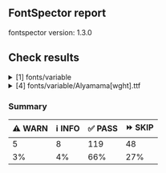 ## FontSpector report

fontspector version: 1.3.0






## Check results




<details><summary>[1] fonts/variable</summary>
<div>


<details>
    <summary>⚠️ <b>WARN</b> Check for codepoints not covered by METADATA subsets. (googlefonts/metadata/unreachable_subsetting)</summary>
    <div>








- ⚠️ **WARN** fonts/variable/Alyamama[wght].ttf: The following codepoints supported by the font are not covered by any subsets defined in the font's metadata file, and will never be served. You can solve this by either manually adding additional subset declarations to METADATA.pb, or by editing the glyphset definitions.

* U+02D8 BREVE: try adding one of: canadian-aboriginal, yi
* U+02D9 DOT ABOVE: try adding one of: yi, canadian-aboriginal
* U+02DB OGONEK: try adding one of: canadian-aboriginal, yi
* U+0302 COMBINING CIRCUMFLEX ACCENT: try adding one of: coptic, cherokee, tifinagh, math
* U+0305 COMBINING OVERLINE: try adding one of: gothic, elbasan, glagolitic, coptic, math
* U+0306 COMBINING BREVE: try adding one of: old-permic, tifinagh
* U+0307 COMBINING DOT ABOVE: try adding one of: canadian-aboriginal, malayalam, hebrew, math, duployan, syriac, tai-le, coptic, todhri, tifinagh, old-permic
* U+030A COMBINING RING ABOVE: try adding one of: syriac, duployan
* U+030B COMBINING DOUBLE ACUTE ACCENT: try adding one of: cherokee, osage
* U+030C COMBINING CARON: try adding one of: cherokee, tai-le
* U+031A COMBINING LEFT ANGLE ABOVE: try adding math
* U+0320 COMBINING MINUS SIGN BELOW: try adding syriac
* U+0324 COMBINING DIAERESIS BELOW: try adding one of: syriac, duployan, cherokee
* U+0325 COMBINING RING BELOW: try adding syriac
* U+0326 COMBINING COMMA BELOW: try adding math
* U+0327 COMBINING CEDILLA: try adding math
* U+032C COMBINING CARON BELOW: try adding math
* U+0330 COMBINING TILDE BELOW: try adding one of: cherokee, math, syriac
* U+0332 COMBINING LOW LINE: try adding math
* U+033A COMBINING INVERTED BRIDGE BELOW: try adding math
* U+0346 COMBINING BRIDGE ABOVE: try adding math
* U+034D COMBINING LEFT RIGHT ARROW BELOW: try adding math
* U+0361 COMBINING DOUBLE INVERTED BREVE: try adding coptic
* U+0609 ARABIC-INDIC PER MILLE SIGN: try adding arabic
* U+060C ARABIC COMMA: try adding one of: syriac, nko, garay, hanifi-rohingya, arabic, thaana, yezidi
* U+060D ARABIC DATE SEPARATOR: try adding arabic
* U+0615 ARABIC SMALL HIGH TAH: try adding arabic
* U+061B ARABIC SEMICOLON: try adding one of: yezidi, nko, hanifi-rohingya, syriac, thaana, arabic, garay
* U+061F ARABIC QUESTION MARK: try adding one of: thaana, hanifi-rohingya, adlam, arabic, syriac, garay, yezidi, nko
* U+0621 ARABIC LETTER HAMZA: try adding one of: syriac, arabic
* U+0622 ARABIC LETTER ALEF WITH MADDA ABOVE: try adding arabic
* U+0623 ARABIC LETTER ALEF WITH HAMZA ABOVE: try adding arabic
* U+0624 ARABIC LETTER WAW WITH HAMZA ABOVE: try adding arabic
* U+0625 ARABIC LETTER ALEF WITH HAMZA BELOW: try adding arabic
* U+0626 ARABIC LETTER YEH WITH HAMZA ABOVE: try adding arabic
* U+0627 ARABIC LETTER ALEF: try adding one of: arabic, indic-siyaq-numbers
* U+0628 ARABIC LETTER BEH: try adding arabic
* U+0629 ARABIC LETTER TEH MARBUTA: try adding arabic
* U+062A ARABIC LETTER TEH: try adding arabic
* U+062B ARABIC LETTER THEH: try adding arabic
* U+062C ARABIC LETTER JEEM: try adding arabic
* U+062D ARABIC LETTER HAH: try adding arabic
* U+062E ARABIC LETTER KHAH: try adding arabic
* U+062F ARABIC LETTER DAL: try adding arabic
* U+0630 ARABIC LETTER THAL: try adding arabic
* U+0631 ARABIC LETTER REH: try adding arabic
* U+0632 ARABIC LETTER ZAIN: try adding arabic
* U+0633 ARABIC LETTER SEEN: try adding arabic
* U+0634 ARABIC LETTER SHEEN: try adding arabic
* U+0635 ARABIC LETTER SAD: try adding arabic
* U+0636 ARABIC LETTER DAD: try adding arabic
* U+0637 ARABIC LETTER TAH: try adding arabic
* U+0638 ARABIC LETTER ZAH: try adding arabic
* U+0639 ARABIC LETTER AIN: try adding arabic
* U+063A ARABIC LETTER GHAIN: try adding arabic
* U+0640 ARABIC TATWEEL: try adding one of: syriac, hanifi-rohingya, psalter-pahlavi, adlam, arabic, manichaean, old-uyghur, sogdian, mandaic
* U+0641 ARABIC LETTER FEH: try adding arabic
* U+0642 ARABIC LETTER QAF: try adding arabic
* U+0643 ARABIC LETTER KAF: try adding arabic
* U+0644 ARABIC LETTER LAM: try adding arabic
* U+0645 ARABIC LETTER MEEM: try adding arabic
* U+0646 ARABIC LETTER NOON: try adding arabic
* U+0647 ARABIC LETTER HEH: try adding arabic
* U+0648 ARABIC LETTER WAW: try adding arabic
* U+0649 ARABIC LETTER ALEF MAKSURA: try adding arabic
* U+064A ARABIC LETTER YEH: try adding arabic
* U+064B ARABIC FATHATAN: try adding one of: arabic, syriac
* U+064C ARABIC DAMMATAN: try adding one of: arabic, syriac
* U+064D ARABIC KASRATAN: try adding one of: arabic, syriac
* U+064E ARABIC FATHA: try adding one of: arabic, syriac
* U+064F ARABIC DAMMA: try adding one of: syriac, arabic
* U+0650 ARABIC KASRA: try adding one of: syriac, arabic
* U+0651 ARABIC SHADDA: try adding one of: arabic, syriac
* U+0652 ARABIC SUKUN: try adding one of: syriac, arabic
* U+0653 ARABIC MADDAH ABOVE: try adding one of: arabic, syriac
* U+0654 ARABIC HAMZA ABOVE: try adding one of: syriac, arabic
* U+0655 ARABIC HAMZA BELOW: try adding one of: syriac, arabic
* U+0656 ARABIC SUBSCRIPT ALEF: try adding arabic
* U+0657 ARABIC INVERTED DAMMA: try adding arabic
* U+0658 ARABIC MARK NOON GHUNNA: try adding arabic
* U+0660 ARABIC-INDIC DIGIT ZERO: try adding one of: hanifi-rohingya, yezidi, indic-siyaq-numbers, arabic, syriac, thaana
* U+0661 ARABIC-INDIC DIGIT ONE: try adding one of: thaana, arabic, indic-siyaq-numbers, yezidi, syriac
* U+0662 ARABIC-INDIC DIGIT TWO: try adding one of: yezidi, indic-siyaq-numbers, arabic, syriac, thaana
* U+0663 ARABIC-INDIC DIGIT THREE: try adding one of: thaana, yezidi, arabic, syriac, indic-siyaq-numbers
* U+0664 ARABIC-INDIC DIGIT FOUR: try adding one of: indic-siyaq-numbers, arabic, thaana, syriac, yezidi
* U+0665 ARABIC-INDIC DIGIT FIVE: try adding one of: thaana, yezidi, syriac, indic-siyaq-numbers, arabic
* U+0666 ARABIC-INDIC DIGIT SIX: try adding one of: yezidi, thaana, syriac, indic-siyaq-numbers, arabic
* U+0667 ARABIC-INDIC DIGIT SEVEN: try adding one of: indic-siyaq-numbers, syriac, yezidi, thaana, arabic
* U+0668 ARABIC-INDIC DIGIT EIGHT: try adding one of: thaana, arabic, indic-siyaq-numbers, syriac, yezidi
* U+0669 ARABIC-INDIC DIGIT NINE: try adding one of: arabic, thaana, yezidi, syriac, indic-siyaq-numbers
* U+066A ARABIC PERCENT SIGN: try adding one of: thaana, syriac, nko, arabic
* U+066B ARABIC DECIMAL SEPARATOR: try adding one of: thaana, syriac, arabic
* U+066C ARABIC THOUSANDS SEPARATOR: try adding one of: syriac, thaana, arabic
* U+066D ARABIC FIVE POINTED STAR: try adding arabic
* U+066E ARABIC LETTER DOTLESS BEH: try adding arabic
* U+066F ARABIC LETTER DOTLESS QAF: try adding arabic
* U+0670 ARABIC LETTER SUPERSCRIPT ALEF: try adding one of: syriac, arabic
* U+0671 ARABIC LETTER ALEF WASLA: try adding arabic
* U+0679 ARABIC LETTER TTEH: try adding arabic
* U+067A ARABIC LETTER TTEHEH: try adding arabic
* U+067B ARABIC LETTER BEEH: try adding arabic
* U+067C ARABIC LETTER TEH WITH RING: try adding arabic
* U+067D ARABIC LETTER TEH WITH THREE DOTS ABOVE DOWNWARDS: try adding arabic
* U+067E ARABIC LETTER PEH: try adding arabic
* U+0686 ARABIC LETTER TCHEH: try adding arabic
* U+0688 ARABIC LETTER DDAL: try adding arabic
* U+068E ARABIC LETTER DUL: try adding arabic
* U+0691 ARABIC LETTER RREH: try adding arabic
* U+0698 ARABIC LETTER JEH: try adding arabic
* U+069C ARABIC LETTER SEEN WITH THREE DOTS BELOW AND THREE DOTS ABOVE: try adding arabic
* U+06A1 ARABIC LETTER DOTLESS FEH: try adding arabic
* U+06A2 ARABIC LETTER FEH WITH DOT MOVED BELOW: try adding arabic
* U+06A4 ARABIC LETTER VEH: try adding arabic
* U+06A5 ARABIC LETTER FEH WITH THREE DOTS BELOW: try adding arabic
* U+06A7 ARABIC LETTER QAF WITH DOT ABOVE: try adding arabic
* U+06A8 ARABIC LETTER QAF WITH THREE DOTS ABOVE: try adding arabic
* U+06A9 ARABIC LETTER KEHEH: try adding arabic
* U+06AF ARABIC LETTER GAF: try adding arabic
* U+06BA ARABIC LETTER NOON GHUNNA: try adding arabic
* U+06BE ARABIC LETTER HEH DOACHASHMEE: try adding arabic
* U+06C1 ARABIC LETTER HEH GOAL: try adding arabic
* U+06C2 ARABIC LETTER HEH GOAL WITH HAMZA ABOVE: try adding arabic
* U+06C3 ARABIC LETTER TEH MARBUTA GOAL: try adding arabic
* U+06CA ARABIC LETTER WAW WITH TWO DOTS ABOVE: try adding arabic
* U+06CC ARABIC LETTER FARSI YEH: try adding arabic
* U+06CF ARABIC LETTER WAW WITH DOT ABOVE: try adding arabic
* U+06D2 ARABIC LETTER YEH BARREE: try adding arabic
* U+06D3 ARABIC LETTER YEH BARREE WITH HAMZA ABOVE: try adding arabic
* U+06D4 ARABIC FULL STOP: try adding one of: arabic, hanifi-rohingya, yezidi
* U+06DB ARABIC SMALL HIGH THREE DOTS: try adding arabic
* U+06F0 EXTENDED ARABIC-INDIC DIGIT ZERO: try adding one of: arabic, indic-siyaq-numbers
* U+06F1 EXTENDED ARABIC-INDIC DIGIT ONE: try adding one of: arabic, indic-siyaq-numbers
* U+06F2 EXTENDED ARABIC-INDIC DIGIT TWO: try adding one of: arabic, indic-siyaq-numbers
* U+06F3 EXTENDED ARABIC-INDIC DIGIT THREE: try adding one of: arabic, indic-siyaq-numbers
* U+06F4 EXTENDED ARABIC-INDIC DIGIT FOUR: try adding one of: indic-siyaq-numbers, arabic
* U+06F5 EXTENDED ARABIC-INDIC DIGIT FIVE: try adding one of: arabic, indic-siyaq-numbers
* U+06F6 EXTENDED ARABIC-INDIC DIGIT SIX: try adding one of: arabic, indic-siyaq-numbers
* U+06F7 EXTENDED ARABIC-INDIC DIGIT SEVEN: try adding one of: indic-siyaq-numbers, arabic
* U+06F8 EXTENDED ARABIC-INDIC DIGIT EIGHT: try adding one of: indic-siyaq-numbers, arabic
* U+06F9 EXTENDED ARABIC-INDIC DIGIT NINE: try adding one of: arabic, indic-siyaq-numbers
* U+0763 ARABIC LETTER KEHEH WITH THREE DOTS ABOVE: try adding arabic
* U+1EBC LATIN CAPITAL LETTER E WITH TILDE: try adding vietnamese
* U+1EBD LATIN SMALL LETTER E WITH TILDE: try adding vietnamese
* U+2016 DOUBLE VERTICAL LINE: try adding math
* U+2021 DOUBLE DAGGER: try adding adlam
* U+2030 PER MILLE SIGN: try adding adlam
* U+2070 SUPERSCRIPT ZERO: try adding math
* U+2071 SUPERSCRIPT LATIN SMALL LETTER I: try adding math
* U+2074 SUPERSCRIPT FOUR: try adding math
* U+2075 SUPERSCRIPT FIVE: try adding math
* U+2076 SUPERSCRIPT SIX: try adding math
* U+2077 SUPERSCRIPT SEVEN: try adding math
* U+2078 SUPERSCRIPT EIGHT: try adding math
* U+2079 SUPERSCRIPT NINE: try adding math
* U+207A SUPERSCRIPT PLUS SIGN: try adding math
* U+207B SUPERSCRIPT MINUS: try adding math
* U+207C SUPERSCRIPT EQUALS SIGN: try adding math
* U+207D SUPERSCRIPT LEFT PARENTHESIS: try adding math
* U+207E SUPERSCRIPT RIGHT PARENTHESIS: try adding math
* U+207F SUPERSCRIPT LATIN SMALL LETTER N: try adding math
* U+2080 SUBSCRIPT ZERO: try adding math
* U+2081 SUBSCRIPT ONE: try adding math
* U+2082 SUBSCRIPT TWO: try adding math
* U+2083 SUBSCRIPT THREE: try adding math
* U+2084 SUBSCRIPT FOUR: try adding math
* U+2085 SUBSCRIPT FIVE: try adding math
* U+2086 SUBSCRIPT SIX: try adding math
* U+2087 SUBSCRIPT SEVEN: try adding math
* U+2088 SUBSCRIPT EIGHT: try adding math
* U+2089 SUBSCRIPT NINE: try adding math
* U+208A SUBSCRIPT PLUS SIGN: try adding math
* U+208B SUBSCRIPT MINUS: try adding math
* U+208C SUBSCRIPT EQUALS SIGN: try adding math
* U+208D SUBSCRIPT LEFT PARENTHESIS: try adding math
* U+208E SUBSCRIPT RIGHT PARENTHESIS: try adding math
* U+2090 LATIN SUBSCRIPT SMALL LETTER A: try adding math
* U+2091 LATIN SUBSCRIPT SMALL LETTER E: try adding math
* U+2092 LATIN SUBSCRIPT SMALL LETTER O: try adding math
* U+2093 LATIN SUBSCRIPT SMALL LETTER X: try adding math
* U+2094 LATIN SUBSCRIPT SMALL LETTER SCHWA: try adding math
* U+2095 LATIN SUBSCRIPT SMALL LETTER H: try adding math
* U+2096 LATIN SUBSCRIPT SMALL LETTER K: try adding math
* U+2097 LATIN SUBSCRIPT SMALL LETTER L: try adding math
* U+2098 LATIN SUBSCRIPT SMALL LETTER M: try adding math
* U+2099 LATIN SUBSCRIPT SMALL LETTER N: try adding math
* U+209A LATIN SUBSCRIPT SMALL LETTER P: try adding math
* U+209B LATIN SUBSCRIPT SMALL LETTER S: try adding math
* U+209C LATIN SUBSCRIPT SMALL LETTER T: try adding math
* U+2117 SOUND RECORDING COPYRIGHT: try adding math
* U+215B VULGAR FRACTION ONE EIGHTH: try adding symbols
* U+215C VULGAR FRACTION THREE EIGHTHS: try adding symbols
* U+215D VULGAR FRACTION FIVE EIGHTHS: try adding symbols
* U+215E VULGAR FRACTION SEVEN EIGHTHS: try adding symbols
* U+215F FRACTION NUMERATOR ONE: try adding symbols
* U+2202 PARTIAL DIFFERENTIAL: try adding math
* U+2206 INCREMENT: try adding math
* U+220F N-ARY PRODUCT: try adding math
* U+2211 N-ARY SUMMATION: try adding math
* U+221A SQUARE ROOT: try adding math
* U+221E INFINITY: try adding math
* U+222B INTEGRAL: try adding math
* U+2248 ALMOST EQUAL TO: try adding math
* U+2260 NOT EQUAL TO: try adding math
* U+2264 LESS-THAN OR EQUAL TO: try adding math
* U+2265 GREATER-THAN OR EQUAL TO: try adding math
* U+25CA LOZENGE: try adding one of: symbols, math
* U+25CC DOTTED CIRCLE: try adding one of: myanmar, tibetan, devanagari, tirhuta, modi, mahajani, masaram-gondi, meetei-mayek, mandaic, brahmi, khudawadi, rejang, siddham, soyombo, mende-kikakui, syloti-nagri, thaana, limbu, kaithi, malayalam, math, ahom, pahawh-hmong, kharoshthi, sundanese, zanabazar-square, adlam, coptic, tai-tham, syriac, kayah-li, bhaiksuki, tamil, nko, tagalog, takri, oriya, dogra, canadian-aboriginal, duployan, gunjala-gondi, sharada, sogdian, psalter-pahlavi, elbasan, thai, kannada, buhid, manichaean, buginese, mongolian, telugu, caucasian-albanian, grantha, cham, new-tai-lue, saurashtra, newa, miao, hanunoo, yi, chakma, armenian, tagbanwa, lepcha, sinhala, batak, khmer, balinese, phags-pa, khojki, gujarati, bengali, hanifi-rohingya, music, gurmukhi, old-permic, bassa-vah, javanese, marchen, osage, tifinagh, tai-viet, symbols, wancho, tai-le, warang-citi, lao, hebrew
* U+FD3E ORNATE LEFT PARENTHESIS: try adding one of: arabic, nko
* U+FD3F ORNATE RIGHT PARENTHESIS: try adding one of: arabic, nko
* U+FDFA ARABIC LIGATURE SALLALLAHOU ALAYHE WASALLAM: try adding arabic
* U+FDFB ARABIC LIGATURE JALLAJALALOUHOU: try adding arabic
* U+FDFC RIAL SIGN: try adding arabic

Or you can add the above codepoints to one of the subsets supported by the font: greek, latin-ext, latin [code: unreachable-subsetting]
  
  

</div>
</details>


</div>
</details>


<details><summary>[4] fonts/variable/Alyamama[wght].ttf</summary>
<div>


<details>
    <summary>⚠️ <b>WARN</b> Check if each glyph has the recommended amount of contours. (contour_count)</summary>
    <div>








- ⚠️ **WARN** This check inspects the glyph outlines and detects the total number of contours in each of them. The expected values are
     infered from the typical ammounts of contours observed in a
     large collection of reference font families. The divergences
     listed below may simply indicate a significantly different
     design on some of your glyphs. On the other hand, some of these
     may flag actual bugs in the font such as glyphs mapped to an
     incorrect codepoint. Please consider reviewing the design and
     codepoint assignment of these to make sure they are correct.


    The following glyphs do not have the recommended number of contours:
* uni1D6D (U+1D6D): found 3, expected one of: {2}
* uni02A3 (U+02A3): found 2, expected one of: {3}
* uni0258 (U+0258): found 1, expected one of: {2}
* uni1D6E (U+1D6E): found 2, expected one of: {1}
* uni02A1 (U+02A1): found 2, expected one of: {1}
* uni02A2 (U+02A2): found 2, expected one of: {1}
* uni026E (U+026E): found 2, expected one of: {1}
* uni1D72 (U+1D72): found 2, expected one of: {1}
* uni1D74 (U+1D74): found 3, expected one of: {1}
* uni1D75 (U+1D75): found 3, expected one of: {1}
* uni021B.1 (U+021B): found 1, expected one of: {4, 2, 3}
* uni1D76 (U+1D76): found 3, expected one of: {1}
* uni01C2 (U+01C2): found 3, expected one of: {1}
* uni0621 (U+0621): found 2, expected one of: {1}
* uni0623 (U+0623): found 3, expected one of: {2}
* uni0625 (U+0625): found 3, expected one of: {2}
* uni066E (U+066E): found 2, expected one of: {1}
* uni066E.fina (unencoded): found 3, expected one of: {1}
* uni066E.medi (unencoded): found 2, expected one of: {1}
* uni0628 (U+0628): found 3, expected one of: {2}
* uni067E (U+067E): found 5, expected one of: {4}
* uni067B (U+067B): found 4, expected one of: {3, 2}
* uni062A (U+062A): found 4, expected one of: {2, 3}
* uni067C (U+067C): found 6, expected one of: {4, 5}
* uni067D (U+067D): found 5, expected one of: {4, 3}
* uni062B (U+062B): found 5, expected one of: {2, 3, 4}
* uni067A (U+067A): found 4, expected one of: {3, 0, 2}
* uni0686 (U+0686): found 5, expected one of: {4, 3, 0}
* uni0631 (U+0631): found 2, expected one of: {1}
* uni0632 (U+0632): found 3, expected one of: {2}
* uni0698 (U+0698): found 5, expected one of: {4}
* uni0633 (U+0633): found 6, expected one of: {1, 3}
* uni0634 (U+0634): found 9, expected one of: {6, 0, 4, 3}
* uni069C (U+069C): found 12, expected one of: {7, 5, 9}
* uni0635 (U+0635): found 5, expected one of: {2}
* uni0636 (U+0636): found 6, expected one of: {3}
* uni0637 (U+0637): found 4, expected one of: {3, 2}
* uni0638 (U+0638): found 5, expected one of: {3, 4}
* uni0639 (U+0639): found 2, expected one of: {1}
* uni0641 (U+0641): found 5, expected one of: {2, 3}
* uni06A4 (U+06A4): found 7, expected one of: {4, 0, 5}
* uni06A1 (U+06A1): found 4, expected one of: {1, 2}
* uni06A1.fina (unencoded): found 4, expected one of: {2}
* uni06A2 (U+06A2): found 5, expected one of: {3}
* uni06A5 (U+06A5): found 7, expected one of: {4, 5}
* uni066F.fina (unencoded): found 3, expected one of: {2}
* uni0643 (U+0643): found 4, expected one of: {2, 1}
* uni06A9 (U+06A9): found 4, expected one of: {1}
* uni0763 (U+0763): found 7, expected one of: {4, 3}
* uni0763.fina (unencoded): found 8, expected one of: {4, 3}
* uni0763.medi (unencoded): found 7, expected one of: {3, 4, 5}
* uni0763.init (unencoded): found 6, expected one of: {3, 4}
* uni06AF (U+06AF): found 5, expected one of: {2}
* uni0644 (U+0644): found 2, expected one of: {1}
* uni0645 (U+0645): found 3, expected one of: {2, 1}
* uni0646 (U+0646): found 3, expected one of: {2}
* uni06BA (U+06BA): found 2, expected one of: {1}
* uni06BA.medi (unencoded): found 2, expected one of: {1}
* uni0647 (U+0647): found 1, expected one of: {2}
* uni06C1 (U+06C1): found 1, expected one of: {2}
* uni06BE (U+06BE): found 4, expected one of: {3, 1, 2}
* uni0624 (U+0624): found 4, expected one of: {3, 2}
* uni0649 (U+0649): found 2, expected one of: {1}
* uni064A (U+064A): found 4, expected one of: {3, 2}
* uni0626 (U+0626): found 4, expected one of: {2}
* uni06CC (U+06CC): found 2, expected one of: {1}
* uni06440671 (unencoded): found 6, expected one of: {4}
* uni06440671.fina (unencoded): found 5, expected one of: {3}
* uni0663 (U+0663): found 3, expected one of: {1}
* uni0666 (U+0666): found 2, expected one of: {1}
* uni0669 (U+0669): found 1, expected one of: {2}
* uni06F3 (U+06F3): found 3, expected one of: {1}
* uni06F4 (U+06F4): found 3, expected one of: {1}
* uni06F6 (U+06F6): found 2, expected one of: {1}
* uni06F9 (U+06F9): found 1, expected one of: {2}
* uni06F4.urdu (unencoded): found 3, expected one of: {1}
* uni066D (U+066D): found 6, expected one of: {1}
* asterisk (U+002A): found 6, expected one of: {1, 5, 3, 2}
* uniFDFC (U+FDFC): found 8, expected one of: {5, 4, 6}
* uni02E5 (U+02E5): found 2, expected one of: {1}
* uni02E9 (U+02E9): found 2, expected one of: {1}
* uni02E6 (U+02E6): found 2, expected one of: {1}
* uni02E8 (U+02E8): found 2, expected one of: {1}
* uni02E7 (U+02E7): found 2, expected one of: {1}
* uni02DE (U+02DE): found 2, expected one of: {1}
* uni2117 (U+2117): found 2, expected one of: {3, 4}
* uni0654 (U+0654): found 2, expected one of: {1}
* uni0655 (U+0655): found 2, expected one of: {1}
* uni0654064F (unencoded): found 4, expected one of: {3}
* uni0654064C (unencoded): found 5, expected one of: {3}
* uni0654064E (unencoded): found 3, expected one of: {2}
* uni0654064B (unencoded): found 4, expected one of: {3}
* uni06550650 (unencoded): found 3, expected one of: {2}
* uni0655064D (unencoded): found 4, expected one of: {3}
* uni064C (U+064C): found 3, expected one of: {2}
* uni0651 (U+0651): found 2, expected one of: {1}
* uni0651064C (unencoded): found 5, expected one of: {2, 3}
* uni0651064D (unencoded): found 4, expected one of: {3}
* uni0651064E (unencoded): found 3, expected one of: {2}
* uni0651064F (unencoded): found 4, expected one of: {3, 2}
* uni06510650 (unencoded): found 3, expected one of: {2}
* uni06510670 (unencoded): found 3, expected one of: {2}
* uni0652 (U+0652): found 1, expected one of: {2}
* uni031A (U+031A): found 2, expected one of: {1}
* uni032A (U+032A): found 3, expected one of: {1}
* uni033A (U+033A): found 3, expected one of: {1}
* uni033B (U+033B): found 6, expected one of: {2}
* uni0346 (U+0346): found 3, expected one of: {1}
* uni0349 (U+0349): found 2, expected one of: {1}
* uni034A (U+034A): found 2, expected one of: {1} [code: contour-count]
  
  

</div>
</details>





<details>
    <summary>⚠️ <b>WARN</b> Shapes languages in all GF glyphsets. (googlefonts/glyphsets/shape_languages)</summary>
    <div>








- ⚠️ **WARN** Warning language shaping:

| Message                                                               | Languages              |
|-----------------------------------------------------------------------|------------------------|
| Auxiliary orthography codepoints:                                     | * de_Latn (German)     |
|   The following auxiliary characters are missing from the font: ſ     | * fr_Latn (French)     |
| Auxiliary orthography codepoints:                                     | * el_Grek (Greek)      |
|   The following auxiliary characters are missing from the font: ἀ     |                        |
|   The following auxiliary characters are missing from the font: ἄ     |                        |
|   The following auxiliary characters are missing from the font: ἂ     |                        |
|   The following auxiliary characters are missing from the font: ἆ     |                        |
|   The following auxiliary characters are missing from the font: ἁ     |                        |
|   The following auxiliary characters are missing from the font: ἅ     |                        |
|   The following auxiliary characters are missing from the font: ἃ     |                        |
|   The following auxiliary characters are missing from the font: ἇ     |                        |
|   The following auxiliary characters are missing from the font: ᾶ     |                        |
|   The following auxiliary characters are missing from the font: ἐ     |                        |
|   The following auxiliary characters are missing from the font: ἔ     |                        |
|   The following auxiliary characters are missing from the font: ἒ     |                        |
|   The following auxiliary characters are missing from the font: ἑ     |                        |
|   The following auxiliary characters are missing from the font: ἕ     |                        |
|   The following auxiliary characters are missing from the font: ἓ     |                        |
|   The following auxiliary characters are missing from the font: ἠ     |                        |
|   The following auxiliary characters are missing from the font: ἤ     |                        |
|   The following auxiliary characters are missing from the font: ἢ     |                        |
|   The following auxiliary characters are missing from the font: ἦ     |                        |
|   The following auxiliary characters are missing from the font: ἡ     |                        |
|   The following auxiliary characters are missing from the font: ἥ     |                        |
|   The following auxiliary characters are missing from the font: ἣ     |                        |
|   The following auxiliary characters are missing from the font: ἧ     |                        |
|   The following auxiliary characters are missing from the font: ῆ     |                        |
|   The following auxiliary characters are missing from the font: ἰ     |                        |
|   The following auxiliary characters are missing from the font: ἴ     |                        |
|   The following auxiliary characters are missing from the font: ἲ     |                        |
|   The following auxiliary characters are missing from the font: ἶ     |                        |
|   The following auxiliary characters are missing from the font: ἱ     |                        |
|   The following auxiliary characters are missing from the font: ἵ     |                        |
|   The following auxiliary characters are missing from the font: ἳ     |                        |
|   The following auxiliary characters are missing from the font: ἷ     |                        |
|   The following auxiliary characters are missing from the font: ῖ     |                        |
|   The following auxiliary characters are missing from the font: ῗ     |                        |
|   The following auxiliary characters are missing from the font: ὄ     |                        |
|   The following auxiliary characters are missing from the font: ὂ     |                        |
|   The following auxiliary characters are missing from the font: ὃ     |                        |
|   The following auxiliary characters are missing from the font: ὐ     |                        |
|   The following auxiliary characters are missing from the font: ὔ     |                        |
|   The following auxiliary characters are missing from the font: ὒ     |                        |
|   The following auxiliary characters are missing from the font: ὖ     |                        |
|   The following auxiliary characters are missing from the font: ὑ     |                        |
|   The following auxiliary characters are missing from the font: ὕ     |                        |
|   The following auxiliary characters are missing from the font: ὓ     |                        |
|   The following auxiliary characters are missing from the font: ὗ     |                        |
|   The following auxiliary characters are missing from the font: ῦ     |                        |
|   The following auxiliary characters are missing from the font: ῧ     |                        |
|   The following auxiliary characters are missing from the font: ὤ     |                        |
|   The following auxiliary characters are missing from the font: ὢ     |                        |
|   The following auxiliary characters are missing from the font: ὦ     |                        |
|   The following auxiliary characters are missing from the font: ὥ     |                        |
|   The following auxiliary characters are missing from the font: ὣ     |                        |
|   The following auxiliary characters are missing from the font: ὧ     |                        |
|   The following auxiliary characters are missing from the font: ῶ     |                        |
| Auxiliary orthography codepoints:                                     | * ur_Arab (Urdu)       |
|   The following auxiliary characters are missing from the font: ؀؁؂؃‌‍‏  |                        |
| Auxiliary orthography codepoints:                                     | * fi_Latn (Finnish)    |
|   The following auxiliary characters are missing from the font: Ǥ     |                        |
|   The following auxiliary characters are missing from the font: Ʒ     |                        |
|   The following auxiliary characters are missing from the font: Ǯ     |                        |
|   The following auxiliary characters are missing from the font: ǥ     |                        |
|   The following auxiliary characters are missing from the font: ʒ     |                        |
|   The following auxiliary characters are missing from the font: ǯ     |                        |
| Auxiliary orthography codepoints:                                     | * lt_Latn (Lithuanian) |
|   Shaper didn't attach tildecomb to uni0237 when shaping the text 'j̃' |                        | [code: warning-language-shaping]
  
  

</div>
</details>





<details>
    <summary>⚠️ <b>WARN</b> Ensure soft_dotted characters lose their dot when combined with marks that
replace the dot. (soft_dotted)</summary>
    <div>








- ⚠️ **WARN** The dot of soft dotted characters used in orthographies _must_ disappear in the following strings: * į̄
* į̂
* į̃
* į̀
* į́
* į̌The dot of soft dotted characters _should_ disappear in other cases, for example: * j̜̅
* j̹̅
* j̼̅
* j̦̅
* j̙̅
* j̴̅
* j̰̅
* j̺̅
* j͈̅
* j̞̅
* j̬̅
* j̻̅
* j̟̅
* j̪̅
* j̠̅
* j͍̅
* j̨̅
* j̥̅
* j̧̅
* j͎̅
* j̩̅
* j̤̅
* j̲̅
* j̘̅
* j͉̅
* j͇̅
* j̝̅
* j̅
* i̜̅
* i̹̅
* i̼̅
* i̦̅
* i̙̅
* i̴̅
* ḭ̅
* i̺̅
* i͈̅
* i̞̅
* i̬̅
* i̻̅
* i̟̅
* i̪̅
* i̠̅
* i͍̅
* i̥̅
* i̧̅
* i͎̅
* i̩̅
* i̤̅
* i̲̅
* i̘̅
* i͉̅
* i͇̅
* i̝̅
* i̅
* į̜̽
* į̜̄
* į̜̊
* į̜͆
* į̜͊
* į̜̇
* į̜̂
* į̜̃
* į̜̋
* į̜͋
* į̜̏
* į̜̆
* į̜̈
* į̜̅
* į̜̀
* į̜́
* į̜͌
* į̜̌
* į̹̽
* į̹̄
* į̹̊
* į̹͆
* į̹͊
* į̹̇
* į̹̂
* į̹̃
* į̹̋
* į̹͋
* į̹̏
* į̹̆
* į̹̈
* į̹̅
* į̹̀
* į̹́
* į̹͌
* į̹̌
* į̼̽
* į̼̄
* į̼̊
* į̼͆
* į̼͊
* į̼̇
* į̼̂
* į̼̃
* į̼̋
* į̼͋
* į̼̏
* į̼̆
* į̼̈
* į̼̅
* į̼̀
* į̼́
* į̼͌
* į̼̌
* į̦̽
* į̦͆
* į̦͊
* į̦͋
* į̦̏
* į̦̅
* į̦͌
* į̙̽
* į̙̄
* į̙̊
* į̙͆
* į̙͊
* į̙̇
* į̙̂
* į̙̃
* į̙̋
* į̙͋
* į̙̏
* į̙̆
* į̙̈
* į̙̅
* į̙̀
* į̙́
* į̙͌
* į̙̌
* į̴̽
* į̴̄
* į̴̊
* į̴͆
* į̴͊
* į̴̇
* į̴̂
* į̴̃
* į̴̋
* į̴͋
* į̴̏
* į̴̆
* į̴̈
* į̴̅
* į̴̀
* į̴́
* į̴͌
* į̴̌
* į̰̽
* į̰̄
* į̰̊
* į̰͆
* į̰͊
* į̰̇
* į̰̂
* į̰̃
* į̰̋
* į̰͋
* į̰̏
* į̰̆
* į̰̈
* į̰̅
* į̰̀
* į̰́
* į̰͌
* į̰̌
* į̺̽
* į̺̄
* į̺̊
* į̺͆
* į̺͊
* į̺̇
* į̺̂
* į̺̃
* į̺̋
* į̺͋
* į̺̏
* į̺̆
* į̺̈
* į̺̅
* į̺̀
* į̺́
* į̺͌
* į̺̌
* į͈̽
* į͈̄
* į͈̊
* į͈͆
* į͈͊
* į͈̇
* į͈̂
* į͈̃
* į͈̋
* į͈͋
* į͈̏
* į͈̆
* į͈̈
* į͈̅
* į͈̀
* į͈́
* į͈͌
* į͈̌
* į̞̽
* į̞̄
* į̞̊
* į̞͆
* į̞͊
* į̞̇
* į̞̂
* į̞̃
* į̞̋
* į̞͋
* į̞̏
* į̞̆
* į̞̈
* į̞̅
* į̞̀
* į̞́
* į̞͌
* į̞̌
* į̬̽
* į̬̄
* į̬̊
* į̬͆
* į̬͊
* į̬̇
* į̬̂
* į̬̃
* į̬̋
* į̬͋
* į̬̏
* į̬̆
* į̬̈
* į̬̅
* į̬̀
* į̬́
* į̬͌
* į̬̌
* į̻̽
* į̻̄
* į̻̊
* į̻͆
* į̻͊
* į̻̇
* į̻̂
* į̻̃
* į̻̋
* į̻͋
* į̻̏
* į̻̆
* į̻̈
* į̻̅
* į̻̀
* į̻́
* į̻͌
* į̻̌
* į̟̽
* į̟̄
* į̟̊
* į̟͆
* į̟͊
* į̟̇
* į̟̂
* į̟̃
* į̟̋
* į̟͋
* į̟̏
* į̟̆
* į̟̈
* į̟̅
* į̟̀
* į̟́
* į̟͌
* į̟̌
* į̪̽
* į̪̄
* į̪̊
* į̪͆
* į̪͊
* į̪̇
* į̪̂
* į̪̃
* į̪̋
* į̪͋
* į̪̏
* į̪̆
* į̪̈
* į̪̅
* į̪̀
* į̪́
* į̪͌
* į̪̌
* į̠̽
* į̠̄
* į̠̊
* į̠͆
* į̠͊
* į̠̇
* į̠̂
* į̠̃
* į̠̋
* į̠͋
* į̠̏
* į̠̆
* į̠̈
* į̠̅
* į̠̀
* į̠́
* į̠͌
* į̠̌
* į͍̽
* į͍̄
* į͍̊
* į͍͆
* į͍͊
* į͍̇
* į͍̂
* į͍̃
* į͍̋
* į͍͋
* į͍̏
* į͍̆
* į͍̈
* į͍̅
* į͍̀
* į͍́
* į͍͌
* į͍̌
* į̨̽
* į̨͆
* į̨͊
* į̨͋
* į̨̏
* į̨̅
* į̨͌
* į̥̽
* į̥̄
* į̥̊
* į̥͆
* į̥͊
* į̥̇
* į̥̂
* į̥̃
* į̥̋
* į̥͋
* į̥̏
* į̥̆
* į̥̈
* į̥̅
* į̥̀
* į̥́
* į̥͌
* į̥̌
* į̧̽
* į̧͆
* į̧͊
* į̧͋
* į̧̏
* į̧̅
* į̧͌
* į͎̽
* į͎̄
* į͎̊
* į͎͆
* į͎͊
* į͎̇
* į͎̂
* į͎̃
* į͎̋
* į͎͋
* į͎̏
* į͎̆
* į͎̈
* į͎̅
* į͎̀
* į͎́
* į͎͌
* į͎̌
* į̩̽
* į̩̄
* į̩̊
* į̩͆
* į̩͊
* į̩̇
* į̩̂
* į̩̃
* į̩̋
* į̩͋
* į̩̏
* į̩̆
* į̩̈
* į̩̅
* į̩̀
* į̩́
* į̩͌
* į̩̌
* į̤̽
* į̤̄
* į̤̊
* į̤͆
* į̤͊
* į̤̇
* į̤̂
* į̤̃
* į̤̋
* į̤͋
* į̤̏
* į̤̆
* į̤̈
* į̤̅
* į̤̀
* į̤́
* į̤͌
* į̤̌
* į̲̽
* į̲̄
* į̲̊
* į̲͆
* į̲͊
* į̲̇
* į̲̂
* į̲̃
* į̲̋
* į̲͋
* į̲̏
* į̲̆
* į̲̈
* į̲̅
* į̲̀
* į̲́
* į̲͌
* į̲̌
* į̘̽
* į̘̄
* į̘̊
* į̘͆
* į̘͊
* į̘̇
* į̘̂
* į̘̃
* į̘̋
* į̘͋
* į̘̏
* į̘̆
* į̘̈
* į̘̅
* į̘̀
* į̘́
* į̘͌
* į̘̌
* į͉̽
* į͉̄
* į͉̊
* į͉͆
* į͉͊
* į͉̇
* į͉̂
* į͉̃
* į͉̋
* į͉͋
* į͉̏
* į͉̆
* į͉̈
* į͉̅
* į͉̀
* į͉́
* į͉͌
* į͉̌
* į͇̽
* į͇̄
* į͇̊
* į͇͆
* į͇͊
* į͇̇
* į͇̂
* į͇̃
* į͇̋
* į͇͋
* į͇̏
* į͇̆
* į͇̈
* į͇̅
* į͇̀
* į͇́
* į͇͌
* į͇̌
* į̝̽
* į̝̄
* į̝̊
* į̝͆
* į̝͊
* į̝̇
* į̝̂
* į̝̃
* į̝̋
* į̝͋
* į̝̏
* į̝̆
* į̝̈
* į̝̅
* į̝̀
* į̝́
* į̝͌
* į̝̌
* į̽
* į̊
* į͆
* į͊
* į̇
* į̋
* į͋
* į̏
* į̆
* į̈
* į̅
* į͌
* ʲ̜̽
* ʲ̜̄
* ʲ̜̊
* ʲ̜͆
* ʲ̜͊
* ʲ̜̇
* ʲ̜̂
* ʲ̜̃
* ʲ̜̋
* ʲ̜͋
* ʲ̜̏
* ʲ̜̆
* ʲ̜̈
* ʲ̜̅
* ʲ̜̀
* ʲ̜́
* ʲ̜͌
* ʲ̜̌
* ʲ̹̽
* ʲ̹̄
* ʲ̹̊
* ʲ̹͆
* ʲ̹͊
* ʲ̹̇
* ʲ̹̂
* ʲ̹̃
* ʲ̹̋
* ʲ̹͋
* ʲ̹̏
* ʲ̹̆
* ʲ̹̈
* ʲ̹̅
* ʲ̹̀
* ʲ̹́
* ʲ̹͌
* ʲ̹̌
* ʲ̼̽
* ʲ̼̄
* ʲ̼̊
* ʲ̼͆
* ʲ̼͊
* ʲ̼̇
* ʲ̼̂
* ʲ̼̃
* ʲ̼̋
* ʲ̼͋
* ʲ̼̏
* ʲ̼̆
* ʲ̼̈
* ʲ̼̅
* ʲ̼̀
* ʲ̼́
* ʲ̼͌
* ʲ̼̌
* ʲ̦̽
* ʲ̦͆
* ʲ̦͊
* ʲ̦͋
* ʲ̦̏
* ʲ̦̅
* ʲ̦͌
* ʲ̙̽
* ʲ̙̄
* ʲ̙̊
* ʲ̙͆
* ʲ̙͊
* ʲ̙̇
* ʲ̙̂
* ʲ̙̃
* ʲ̙̋
* ʲ̙͋
* ʲ̙̏
* ʲ̙̆
* ʲ̙̈
* ʲ̙̅
* ʲ̙̀
* ʲ̙́
* ʲ̙͌
* ʲ̙̌
* ʲ̴̽
* ʲ̴̄
* ʲ̴̊
* ʲ̴͆
* ʲ̴͊
* ʲ̴̇
* ʲ̴̂
* ʲ̴̃
* ʲ̴̋
* ʲ̴͋
* ʲ̴̏
* ʲ̴̆
* ʲ̴̈
* ʲ̴̅
* ʲ̴̀
* ʲ̴́
* ʲ̴͌
* ʲ̴̌
* ʲ̰̽
* ʲ̰̄
* ʲ̰̊
* ʲ̰͆
* ʲ̰͊
* ʲ̰̇
* ʲ̰̂
* ʲ̰̃
* ʲ̰̋
* ʲ̰͋
* ʲ̰̏
* ʲ̰̆
* ʲ̰̈
* ʲ̰̅
* ʲ̰̀
* ʲ̰́
* ʲ̰͌
* ʲ̰̌
* ʲ̺̽
* ʲ̺̄
* ʲ̺̊
* ʲ̺͆
* ʲ̺͊
* ʲ̺̇
* ʲ̺̂
* ʲ̺̃
* ʲ̺̋
* ʲ̺͋
* ʲ̺̏
* ʲ̺̆
* ʲ̺̈
* ʲ̺̅
* ʲ̺̀
* ʲ̺́
* ʲ̺͌
* ʲ̺̌
* ʲ͈̽
* ʲ͈̄
* ʲ͈̊
* ʲ͈͆
* ʲ͈͊
* ʲ͈̇
* ʲ͈̂
* ʲ͈̃
* ʲ͈̋
* ʲ͈͋
* ʲ͈̏
* ʲ͈̆
* ʲ͈̈
* ʲ͈̅
* ʲ͈̀
* ʲ͈́
* ʲ͈͌
* ʲ͈̌
* ʲ̞̽
* ʲ̞̄
* ʲ̞̊
* ʲ̞͆
* ʲ̞͊
* ʲ̞̇
* ʲ̞̂
* ʲ̞̃
* ʲ̞̋
* ʲ̞͋
* ʲ̞̏
* ʲ̞̆
* ʲ̞̈
* ʲ̞̅
* ʲ̞̀
* ʲ̞́
* ʲ̞͌
* ʲ̞̌
* ʲ̬̽
* ʲ̬̄
* ʲ̬̊
* ʲ̬͆
* ʲ̬͊
* ʲ̬̇
* ʲ̬̂
* ʲ̬̃
* ʲ̬̋
* ʲ̬͋
* ʲ̬̏
* ʲ̬̆
* ʲ̬̈
* ʲ̬̅
* ʲ̬̀
* ʲ̬́
* ʲ̬͌
* ʲ̬̌
* ʲ̻̽
* ʲ̻̄
* ʲ̻̊
* ʲ̻͆
* ʲ̻͊
* ʲ̻̇
* ʲ̻̂
* ʲ̻̃
* ʲ̻̋
* ʲ̻͋
* ʲ̻̏
* ʲ̻̆
* ʲ̻̈
* ʲ̻̅
* ʲ̻̀
* ʲ̻́
* ʲ̻͌
* ʲ̻̌
* ʲ̟̽
* ʲ̟̄
* ʲ̟̊
* ʲ̟͆
* ʲ̟͊
* ʲ̟̇
* ʲ̟̂
* ʲ̟̃
* ʲ̟̋
* ʲ̟͋
* ʲ̟̏
* ʲ̟̆
* ʲ̟̈
* ʲ̟̅
* ʲ̟̀
* ʲ̟́
* ʲ̟͌
* ʲ̟̌
* ʲ̪̽
* ʲ̪̄
* ʲ̪̊
* ʲ̪͆
* ʲ̪͊
* ʲ̪̇
* ʲ̪̂
* ʲ̪̃
* ʲ̪̋
* ʲ̪͋
* ʲ̪̏
* ʲ̪̆
* ʲ̪̈
* ʲ̪̅
* ʲ̪̀
* ʲ̪́
* ʲ̪͌
* ʲ̪̌
* ʲ̠̽
* ʲ̠̄
* ʲ̠̊
* ʲ̠͆
* ʲ̠͊
* ʲ̠̇
* ʲ̠̂
* ʲ̠̃
* ʲ̠̋
* ʲ̠͋
* ʲ̠̏
* ʲ̠̆
* ʲ̠̈
* ʲ̠̅
* ʲ̠̀
* ʲ̠́
* ʲ̠͌
* ʲ̠̌
* ʲ͍̽
* ʲ͍̄
* ʲ͍̊
* ʲ͍͆
* ʲ͍͊
* ʲ͍̇
* ʲ͍̂
* ʲ͍̃
* ʲ͍̋
* ʲ͍͋
* ʲ͍̏
* ʲ͍̆
* ʲ͍̈
* ʲ͍̅
* ʲ͍̀
* ʲ͍́
* ʲ͍͌
* ʲ͍̌
* ʲ̨̽
* ʲ̨͆
* ʲ̨͊
* ʲ̨͋
* ʲ̨̏
* ʲ̨̅
* ʲ̨͌
* ʲ̥̽
* ʲ̥̄
* ʲ̥̊
* ʲ̥͆
* ʲ̥͊
* ʲ̥̇
* ʲ̥̂
* ʲ̥̃
* ʲ̥̋
* ʲ̥͋
* ʲ̥̏
* ʲ̥̆
* ʲ̥̈
* ʲ̥̅
* ʲ̥̀
* ʲ̥́
* ʲ̥͌
* ʲ̥̌
* ʲ̧̽
* ʲ̧͆
* ʲ̧͊
* ʲ̧͋
* ʲ̧̏
* ʲ̧̅
* ʲ̧͌
* ʲ͎̽
* ʲ͎̄
* ʲ͎̊
* ʲ͎͆
* ʲ͎͊
* ʲ͎̇
* ʲ͎̂
* ʲ͎̃
* ʲ͎̋
* ʲ͎͋
* ʲ͎̏
* ʲ͎̆
* ʲ͎̈
* ʲ͎̅
* ʲ͎̀
* ʲ͎́
* ʲ͎͌
* ʲ͎̌
* ʲ̩̽
* ʲ̩̄
* ʲ̩̊
* ʲ̩͆
* ʲ̩͊
* ʲ̩̇
* ʲ̩̂
* ʲ̩̃
* ʲ̩̋
* ʲ̩͋
* ʲ̩̏
* ʲ̩̆
* ʲ̩̈
* ʲ̩̅
* ʲ̩̀
* ʲ̩́
* ʲ̩͌
* ʲ̩̌
* ʲ̤̽
* ʲ̤̄
* ʲ̤̊
* ʲ̤͆
* ʲ̤͊
* ʲ̤̇
* ʲ̤̂
* ʲ̤̃
* ʲ̤̋
* ʲ̤͋
* ʲ̤̏
* ʲ̤̆
* ʲ̤̈
* ʲ̤̅
* ʲ̤̀
* ʲ̤́
* ʲ̤͌
* ʲ̤̌
* ʲ̲̽
* ʲ̲̄
* ʲ̲̊
* ʲ̲͆
* ʲ̲͊
* ʲ̲̇
* ʲ̲̂
* ʲ̲̃
* ʲ̲̋
* ʲ̲͋
* ʲ̲̏
* ʲ̲̆
* ʲ̲̈
* ʲ̲̅
* ʲ̲̀
* ʲ̲́
* ʲ̲͌
* ʲ̲̌
* ʲ̘̽
* ʲ̘̄
* ʲ̘̊
* ʲ̘͆
* ʲ̘͊
* ʲ̘̇
* ʲ̘̂
* ʲ̘̃
* ʲ̘̋
* ʲ̘͋
* ʲ̘̏
* ʲ̘̆
* ʲ̘̈
* ʲ̘̅
* ʲ̘̀
* ʲ̘́
* ʲ̘͌
* ʲ̘̌
* ʲ͉̽
* ʲ͉̄
* ʲ͉̊
* ʲ͉͆
* ʲ͉͊
* ʲ͉̇
* ʲ͉̂
* ʲ͉̃
* ʲ͉̋
* ʲ͉͋
* ʲ͉̏
* ʲ͉̆
* ʲ͉̈
* ʲ͉̅
* ʲ͉̀
* ʲ͉́
* ʲ͉͌
* ʲ͉̌
* ʲ͇̽
* ʲ͇̄
* ʲ͇̊
* ʲ͇͆
* ʲ͇͊
* ʲ͇̇
* ʲ͇̂
* ʲ͇̃
* ʲ͇̋
* ʲ͇͋
* ʲ͇̏
* ʲ͇̆
* ʲ͇̈
* ʲ͇̅
* ʲ͇̀
* ʲ͇́
* ʲ͇͌
* ʲ͇̌
* ʲ̝̽
* ʲ̝̄
* ʲ̝̊
* ʲ̝͆
* ʲ̝͊
* ʲ̝̇
* ʲ̝̂
* ʲ̝̃
* ʲ̝̋
* ʲ̝͋
* ʲ̝̏
* ʲ̝̆
* ʲ̝̈
* ʲ̝̅
* ʲ̝̀
* ʲ̝́
* ʲ̝͌
* ʲ̝̌
* ʲ̽
* ʲ̄
* ʲ̊
* ʲ͆
* ʲ͊
* ʲ̇
* ʲ̂
* ʲ̃
* ʲ̋
* ʲ͋
* ʲ̏
* ʲ̆
* ʲ̈
* ʲ̅
* ʲ̀
* ʲ́
* ʲ͌
* ʲ̌
* ⁱ̜̽
* ⁱ̜̄
* ⁱ̜̊
* ⁱ̜͆
* ⁱ̜͊
* ⁱ̜̇
* ⁱ̜̂
* ⁱ̜̃
* ⁱ̜̋
* ⁱ̜͋
* ⁱ̜̏
* ⁱ̜̆
* ⁱ̜̈
* ⁱ̜̅
* ⁱ̜̀
* ⁱ̜́
* ⁱ̜͌
* ⁱ̜̌
* ⁱ̹̽
* ⁱ̹̄
* ⁱ̹̊
* ⁱ̹͆
* ⁱ̹͊
* ⁱ̹̇
* ⁱ̹̂
* ⁱ̹̃
* ⁱ̹̋
* ⁱ̹͋
* ⁱ̹̏
* ⁱ̹̆
* ⁱ̹̈
* ⁱ̹̅
* ⁱ̹̀
* ⁱ̹́
* ⁱ̹͌
* ⁱ̹̌
* ⁱ̼̽
* ⁱ̼̄
* ⁱ̼̊
* ⁱ̼͆
* ⁱ̼͊
* ⁱ̼̇
* ⁱ̼̂
* ⁱ̼̃
* ⁱ̼̋
* ⁱ̼͋
* ⁱ̼̏
* ⁱ̼̆
* ⁱ̼̈
* ⁱ̼̅
* ⁱ̼̀
* ⁱ̼́
* ⁱ̼͌
* ⁱ̼̌
* ⁱ̦̽
* ⁱ̦͆
* ⁱ̦͊
* ⁱ̦͋
* ⁱ̦̏
* ⁱ̦̅
* ⁱ̦͌
* ⁱ̙̽
* ⁱ̙̄
* ⁱ̙̊
* ⁱ̙͆
* ⁱ̙͊
* ⁱ̙̇
* ⁱ̙̂
* ⁱ̙̃
* ⁱ̙̋
* ⁱ̙͋
* ⁱ̙̏
* ⁱ̙̆
* ⁱ̙̈
* ⁱ̙̅
* ⁱ̙̀
* ⁱ̙́
* ⁱ̙͌
* ⁱ̙̌
* ⁱ̴̽
* ⁱ̴̄
* ⁱ̴̊
* ⁱ̴͆
* ⁱ̴͊
* ⁱ̴̇
* ⁱ̴̂
* ⁱ̴̃
* ⁱ̴̋
* ⁱ̴͋
* ⁱ̴̏
* ⁱ̴̆
* ⁱ̴̈
* ⁱ̴̅
* ⁱ̴̀
* ⁱ̴́
* ⁱ̴͌
* ⁱ̴̌
* ⁱ̰̽
* ⁱ̰̄
* ⁱ̰̊
* ⁱ̰͆
* ⁱ̰͊
* ⁱ̰̇
* ⁱ̰̂
* ⁱ̰̃
* ⁱ̰̋
* ⁱ̰͋
* ⁱ̰̏
* ⁱ̰̆
* ⁱ̰̈
* ⁱ̰̅
* ⁱ̰̀
* ⁱ̰́
* ⁱ̰͌
* ⁱ̰̌
* ⁱ̺̽
* ⁱ̺̄
* ⁱ̺̊
* ⁱ̺͆
* ⁱ̺͊
* ⁱ̺̇
* ⁱ̺̂
* ⁱ̺̃
* ⁱ̺̋
* ⁱ̺͋
* ⁱ̺̏
* ⁱ̺̆
* ⁱ̺̈
* ⁱ̺̅
* ⁱ̺̀
* ⁱ̺́
* ⁱ̺͌
* ⁱ̺̌
* ⁱ͈̽
* ⁱ͈̄
* ⁱ͈̊
* ⁱ͈͆
* ⁱ͈͊
* ⁱ͈̇
* ⁱ͈̂
* ⁱ͈̃
* ⁱ͈̋
* ⁱ͈͋
* ⁱ͈̏
* ⁱ͈̆
* ⁱ͈̈
* ⁱ͈̅
* ⁱ͈̀
* ⁱ͈́
* ⁱ͈͌
* ⁱ͈̌
* ⁱ̞̽
* ⁱ̞̄
* ⁱ̞̊
* ⁱ̞͆
* ⁱ̞͊
* ⁱ̞̇
* ⁱ̞̂
* ⁱ̞̃
* ⁱ̞̋
* ⁱ̞͋
* ⁱ̞̏
* ⁱ̞̆
* ⁱ̞̈
* ⁱ̞̅
* ⁱ̞̀
* ⁱ̞́
* ⁱ̞͌
* ⁱ̞̌
* ⁱ̬̽
* ⁱ̬̄
* ⁱ̬̊
* ⁱ̬͆
* ⁱ̬͊
* ⁱ̬̇
* ⁱ̬̂
* ⁱ̬̃
* ⁱ̬̋
* ⁱ̬͋
* ⁱ̬̏
* ⁱ̬̆
* ⁱ̬̈
* ⁱ̬̅
* ⁱ̬̀
* ⁱ̬́
* ⁱ̬͌
* ⁱ̬̌
* ⁱ̻̽
* ⁱ̻̄
* ⁱ̻̊
* ⁱ̻͆
* ⁱ̻͊
* ⁱ̻̇
* ⁱ̻̂
* ⁱ̻̃
* ⁱ̻̋
* ⁱ̻͋
* ⁱ̻̏
* ⁱ̻̆
* ⁱ̻̈
* ⁱ̻̅
* ⁱ̻̀
* ⁱ̻́
* ⁱ̻͌
* ⁱ̻̌
* ⁱ̟̽
* ⁱ̟̄
* ⁱ̟̊
* ⁱ̟͆
* ⁱ̟͊
* ⁱ̟̇
* ⁱ̟̂
* ⁱ̟̃
* ⁱ̟̋
* ⁱ̟͋
* ⁱ̟̏
* ⁱ̟̆
* ⁱ̟̈
* ⁱ̟̅
* ⁱ̟̀
* ⁱ̟́
* ⁱ̟͌
* ⁱ̟̌
* ⁱ̪̽
* ⁱ̪̄
* ⁱ̪̊
* ⁱ̪͆
* ⁱ̪͊
* ⁱ̪̇
* ⁱ̪̂
* ⁱ̪̃
* ⁱ̪̋
* ⁱ̪͋
* ⁱ̪̏
* ⁱ̪̆
* ⁱ̪̈
* ⁱ̪̅
* ⁱ̪̀
* ⁱ̪́
* ⁱ̪͌
* ⁱ̪̌
* ⁱ̠̽
* ⁱ̠̄
* ⁱ̠̊
* ⁱ̠͆
* ⁱ̠͊
* ⁱ̠̇
* ⁱ̠̂
* ⁱ̠̃
* ⁱ̠̋
* ⁱ̠͋
* ⁱ̠̏
* ⁱ̠̆
* ⁱ̠̈
* ⁱ̠̅
* ⁱ̠̀
* ⁱ̠́
* ⁱ̠͌
* ⁱ̠̌
* ⁱ͍̽
* ⁱ͍̄
* ⁱ͍̊
* ⁱ͍͆
* ⁱ͍͊
* ⁱ͍̇
* ⁱ͍̂
* ⁱ͍̃
* ⁱ͍̋
* ⁱ͍͋
* ⁱ͍̏
* ⁱ͍̆
* ⁱ͍̈
* ⁱ͍̅
* ⁱ͍̀
* ⁱ͍́
* ⁱ͍͌
* ⁱ͍̌
* ⁱ̨̽
* ⁱ̨͆
* ⁱ̨͊
* ⁱ̨͋
* ⁱ̨̏
* ⁱ̨̅
* ⁱ̨͌
* ⁱ̥̽
* ⁱ̥̄
* ⁱ̥̊
* ⁱ̥͆
* ⁱ̥͊
* ⁱ̥̇
* ⁱ̥̂
* ⁱ̥̃
* ⁱ̥̋
* ⁱ̥͋
* ⁱ̥̏
* ⁱ̥̆
* ⁱ̥̈
* ⁱ̥̅
* ⁱ̥̀
* ⁱ̥́
* ⁱ̥͌
* ⁱ̥̌
* ⁱ̧̽
* ⁱ̧͆
* ⁱ̧͊
* ⁱ̧͋
* ⁱ̧̏
* ⁱ̧̅
* ⁱ̧͌
* ⁱ͎̽
* ⁱ͎̄
* ⁱ͎̊
* ⁱ͎͆
* ⁱ͎͊
* ⁱ͎̇
* ⁱ͎̂
* ⁱ͎̃
* ⁱ͎̋
* ⁱ͎͋
* ⁱ͎̏
* ⁱ͎̆
* ⁱ͎̈
* ⁱ͎̅
* ⁱ͎̀
* ⁱ͎́
* ⁱ͎͌
* ⁱ͎̌
* ⁱ̩̽
* ⁱ̩̄
* ⁱ̩̊
* ⁱ̩͆
* ⁱ̩͊
* ⁱ̩̇
* ⁱ̩̂
* ⁱ̩̃
* ⁱ̩̋
* ⁱ̩͋
* ⁱ̩̏
* ⁱ̩̆
* ⁱ̩̈
* ⁱ̩̅
* ⁱ̩̀
* ⁱ̩́
* ⁱ̩͌
* ⁱ̩̌
* ⁱ̤̽
* ⁱ̤̄
* ⁱ̤̊
* ⁱ̤͆
* ⁱ̤͊
* ⁱ̤̇
* ⁱ̤̂
* ⁱ̤̃
* ⁱ̤̋
* ⁱ̤͋
* ⁱ̤̏
* ⁱ̤̆
* ⁱ̤̈
* ⁱ̤̅
* ⁱ̤̀
* ⁱ̤́
* ⁱ̤͌
* ⁱ̤̌
* ⁱ̲̽
* ⁱ̲̄
* ⁱ̲̊
* ⁱ̲͆
* ⁱ̲͊
* ⁱ̲̇
* ⁱ̲̂
* ⁱ̲̃
* ⁱ̲̋
* ⁱ̲͋
* ⁱ̲̏
* ⁱ̲̆
* ⁱ̲̈
* ⁱ̲̅
* ⁱ̲̀
* ⁱ̲́
* ⁱ̲͌
* ⁱ̲̌
* ⁱ̘̽
* ⁱ̘̄
* ⁱ̘̊
* ⁱ̘͆
* ⁱ̘͊
* ⁱ̘̇
* ⁱ̘̂
* ⁱ̘̃
* ⁱ̘̋
* ⁱ̘͋
* ⁱ̘̏
* ⁱ̘̆
* ⁱ̘̈
* ⁱ̘̅
* ⁱ̘̀
* ⁱ̘́
* ⁱ̘͌
* ⁱ̘̌
* ⁱ͉̽
* ⁱ͉̄
* ⁱ͉̊
* ⁱ͉͆
* ⁱ͉͊
* ⁱ͉̇
* ⁱ͉̂
* ⁱ͉̃
* ⁱ͉̋
* ⁱ͉͋
* ⁱ͉̏
* ⁱ͉̆
* ⁱ͉̈
* ⁱ͉̅
* ⁱ͉̀
* ⁱ͉́
* ⁱ͉͌
* ⁱ͉̌
* ⁱ͇̽
* ⁱ͇̄
* ⁱ͇̊
* ⁱ͇͆
* ⁱ͇͊
* ⁱ͇̇
* ⁱ͇̂
* ⁱ͇̃
* ⁱ͇̋
* ⁱ͇͋
* ⁱ͇̏
* ⁱ͇̆
* ⁱ͇̈
* ⁱ͇̅
* ⁱ͇̀
* ⁱ͇́
* ⁱ͇͌
* ⁱ͇̌
* ⁱ̝̽
* ⁱ̝̄
* ⁱ̝̊
* ⁱ̝͆
* ⁱ̝͊
* ⁱ̝̇
* ⁱ̝̂
* ⁱ̝̃
* ⁱ̝̋
* ⁱ̝͋
* ⁱ̝̏
* ⁱ̝̆
* ⁱ̝̈
* ⁱ̝̅
* ⁱ̝̀
* ⁱ̝́
* ⁱ̝͌
* ⁱ̝̌
* ⁱ̽
* ⁱ̄
* ⁱ̊
* ⁱ͆
* ⁱ͊
* ⁱ̇
* ⁱ̂
* ⁱ̃
* ⁱ̋
* ⁱ͋
* ⁱ̏
* ⁱ̆
* ⁱ̈
* ⁱ̅
* ⁱ̀
* ⁱ́
* ⁱ͌
* ⁱ̌ [code: soft-dotted]
  
  

</div>
</details>





<details>
    <summary>⚠️ <b>WARN</b> Checking OS/2 achVendID. (googlefonts/vendor_id)</summary>
    <div>








- ⚠️ **WARN** OS/2 VendorID value 'MSTR' is not yet recognized.
If you registered it recently, then it's safe to ignore this warning message. Otherwise, you should set it to your own unique 4 character code, and register it with Microsoft at https://www.microsoft.com/typography/links/vendorlist.aspx
 [code: unknown]
  
  

</div>
</details>


</div>
</details>






### Summary

| ⚠️ WARN | ℹ️ INFO | ✅ PASS | ⏩ SKIP | 
| ---|---|---|---|
| 5 | 8 | 119 | 48 | 
| 3% | 4% | 66% | 27% | 



